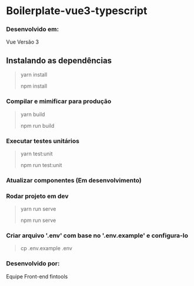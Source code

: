 # Boilerplate-vue3-typescript

### Desenvolvido em:
Vue Versão 3

## Instalando as dependências

> yarn install
>
> npm install

### Compilar e mimificar para produção

> yarn build
>
> npm run build

### Executar testes unitários

> yarn test:unit
> 
> npm run test:unit

### Atualizar componentes (Em desenvolvimento)
### Rodar projeto em dev

>yarn run serve
>
>npm run serve



### Criar arquivo '.env' com base no '.env.example' e configura-lo
> cp .env.example .env

### Desenvolvido por:
Equipe Front-end fintools